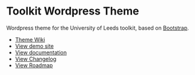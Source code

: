 Toolkit Wordpress Theme
=======================

Wordpress theme for the University of Leeds toolkit, based on [Bootstrap](https://getbootstrap.com/).

 * [Theme Wiki](https://bitbucket.org/university-of-leeds/toolkit-wordpress-theme/wiki/)
 * [View demo site](http://demo.toolkit.leeds.ac.uk/)
 * [View documentation](http://toolkit.leeds.ac.uk/)
 * [View Changelog](CHANGES.md)
 * [View Roadmap](ROADMAP.md)
